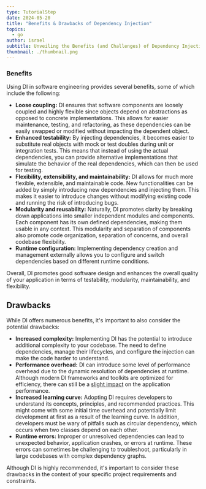 ```yaml
---
type: TutorialStep
date: 2024-05-20
title: "Benefits & Drawbacks of Dependency Injection"
topics:
  - go
author: israel
subtitle: Unveiling the Benefits (and Challenges) of Dependency Injection
thumbnail: ./thumbnail.png
---
```


### Benefits

Using DI in software engineering provides several benefits, some of which include the following:

- **Loose coupling:** DI ensures that software components are loosely coupled and highly flexible since objects depend on abstractions as opposed to concrete implementations. This allows for easier maintenance, testing, and refactoring, as these dependencies can be easily swapped or modified without impacting the dependent object.
- **Enhanced testability:** By injecting dependencies, it becomes easier to substitute real objects with mock or test doubles during unit or integration tests. This means that instead of using the actual dependencies, you can provide alternative implementations that simulate the behavior of the real dependencies, which can then be used for testing.
- **Flexibility, extensibility, and maintainability:** DI allows for much more flexible, extensible, and maintainable code. New functionalities can be added by simply introducing new dependencies and injecting them. This makes it easier to introduce changes without modifying existing code and running the risk of introducing bugs.
- **Modularity and reusability:** Naturally, DI promotes clarity by breaking down applications into smaller independent modules and components. Each component has its own defined dependencies, making them usable in any context. This modularity and separation of components also promote code organization, separation of concerns, and overall codebase flexibility.
- **Runtime configuration:** Implementing dependency creation and management externally allows you to configure and switch dependencies based on different runtime conditions.

Overall, DI promotes good software design and enhances the overall quality of your application in terms of testability, modularity, maintainability, and flexibility.

## Drawbacks

While DI offers numerous benefits, it's important to also consider the potential drawbacks:

- **Increased complexity:** Implementing DI has the potential to introduce additional complexity to your codebase. The need to define dependencies, manage their lifecycles, and configure the injection can make the code harder to understand.
- **Performance overhead:** DI can introduce some level of performance overhead due to the dynamic resolution of dependencies at runtime. Although modern DI frameworks and toolkits are optimized for efficiency, there can still be a [slight impact](https://github.com/stefanoschrs/go-fx-test#benchmarks) on the application performance.
- **Increased learning curve:** Adopting DI requires developers to understand its concepts, principles, and recommended practices. This might come with some initial time overhead and potentially limit development at first as a result of the learning curve. In addition, developers must be wary of pitfalls such as circular dependency, which occurs when two classes depend on each other.
- **Runtime errors:** Improper or unresolved dependencies can lead to unexpected behavior, application crashes, or errors at runtime. These errors can sometimes be challenging to troubleshoot, particularly in large codebases with complex dependency graphs.

Although DI is highly recommended, it's important to consider these drawbacks in the context of your specific project requirements and constraints.
